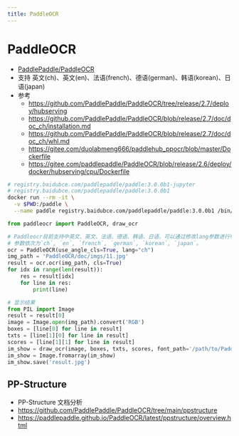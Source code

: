 ```yaml
---
title: PaddleOCR
---
```


# PaddleOCR

- [PaddlePaddle/PaddleOCR](https://github.com/PaddlePaddle/PaddleOCR)
- 支持 英文(ch)、英文(en)、法语(french)、德语(german)、韩语(korean)、日语(japan)
- 参考
  - https://github.com/PaddlePaddle/PaddleOCR/tree/release/2.7/deploy/hubserving
  - https://github.com/PaddlePaddle/PaddleOCR/blob/release/2.7/doc/doc_ch/installation.md
  - https://github.com/PaddlePaddle/PaddleOCR/blob/release/2.7/doc/doc_ch/whl.md
  - https://gitee.com/duolabmeng666/paddlehub_ppocr/blob/master/Dockerfile
  - https://gitee.com/paddlepaddle/PaddleOCR/blob/release/2.6/deploy/docker/hubserving/cpu/Dockerfile

```bash
# registry.baidubce.com/paddlepaddle/paddle:3.0.0b1-jupyter
# registry.baidubce.com/paddlepaddle/paddle:3.0.0b1
docker run --rm -it \
  -v $PWD:/paddle \
  --name paddle registry.baidubce.com/paddlepaddle/paddle:3.0.0b1 /bin/bash
```

```py
from paddleocr import PaddleOCR, draw_ocr

# Paddleocr目前支持中英文、英文、法语、德语、韩语、日语，可以通过修改lang参数进行切换
# 参数依次为`ch`, `en`, `french`, `german`, `korean`, `japan`。
ocr = PaddleOCR(use_angle_cls=True, lang="ch")
img_path = 'PaddleOCR/doc/imgs/11.jpg'
result = ocr.ocr(img_path, cls=True)
for idx in range(len(result)):
    res = result[idx]
    for line in res:
        print(line)

# 显示结果
from PIL import Image
result = result[0]
image = Image.open(img_path).convert('RGB')
boxes = [line[0] for line in result]
txts = [line[1][0] for line in result]
scores = [line[1][1] for line in result]
im_show = draw_ocr(image, boxes, txts, scores, font_path='/path/to/PaddleOCR/doc/fonts/simfang.ttf')
im_show = Image.fromarray(im_show)
im_show.save('result.jpg')
```

## PP-Structure

- PP-Structure 文档分析
- https://github.com/PaddlePaddle/PaddleOCR/tree/main/ppstructure
- https://paddlepaddle.github.io/PaddleOCR/latest/ppstructure/overview.html
